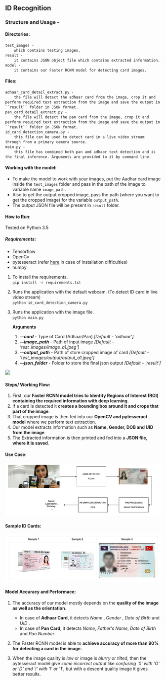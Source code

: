 ## ID Recognition

### Structure and Usage - 

#### Directories:
	test_images -
		which contains testing images.
	result - 
		it contains JSON object file which contains extracted information.
	model - 
		it contains our Faster RCNN model for detecting card images.
	
#### Files:
	adhaar_card_detail_extract.py - 
		the file will detect the adhaar card from the image, crop it and perform required text extraction from the image and save the output in ``result`` folder in JSON format.
	pan_card_detail_extract.py - 
		the file will detect the pan card from the image, crop it and perform required text extraction from the image and save the output in ``result`` folder in JSON format.
	id_card_detection_camera.py - 
		this file can be used to detect card in a live video stream through from a primary camera source.
	main.py - 
	    this file has combined both pan and adhaar text detection and is the final inference. Arguments are provided to it by command line.
	
#### Working with the model:
* To make the model to work with your images, put the Aadhar card image inside the ``test_images`` folder and pass in the path of the image to variable name ``image_path``.
* Also to get the output cropped image, pass the path (where you want to get the cropped image) for the variable ``output_path``. 
* The output JSON file will be present in ``result`` folder.

#### How to Run:
Tested on Python 3.5

##### Requirements:
* Tensorflow
* OpenCv
* pytesseract (refer [here](https://gitlab.iotiot.in/shunya/products/id-recognition/issues/14#note_16294) in case of installation difficulties)
* numpy 

1. To install the requirements.  
``pip install -r requirements.txt``
    
2. Runs the application with the default webcam. (To detect ID card in live video stream)  
``python id_card_detection_camera.py``

3. Runs the application with the image file.  
``python main.py ``

    **Arguments**
    
    1. **_--card_** - Type of Card (Adhaar/Pan) _[Default - 'adhaar']_ 
    2. **_--image_path_** - Path of input image _[Default - 'test_images/image_a1.jpeg']_
    3. **_--output_path_** - Path of store cropped image of card _[Default - 'test_images/output/output_a1.jpeg']_
    4. **_--json_folder_** - Folder to store the final json output _[Default - 'result']_ 
    
![](extras/arguments.png)
    
#### Steps/ Working Flow:
1. First, our **Faster RCNN model tries to Identity Regions of Interest (ROI) containing the required information with deep learning**.
2. If a card is detected it **creates a bounding box around it and crops that part of the image**.
3. That cropped image is then fed into our **OpenCV and pytesseract model** where we perform text extraction.
4. Our model extracts information such as **Name, Gender, DOB and UID from the image**.
5. The Extracted information is then printed and fed into a **JSON file, where it is saved**.

#### Use Case:
![](extras/use_case.png)

#### Sample ID Cards:
![](extras/sample.png)

#### Model Accuracy and Performace:
1. The accuracy of our model mostly depends on the **quality of the image as well as the orientation**. 
    - In case of **Adhaar Card**, it detects _Name_ , _Gender_ , _Date of Birth_ and _UID_ . 
    - In case of **Pan Card**, it detects _Name_, _Father's Name_, _Date of Birth_ and _Pan Number_.
    
2. The Faster RCNN model is able to **achieve accuracy of more than 90% for detecting a card in the image.**
3. When the image quality is _low_ or image is _blurry or tilted_, then the pytesseract model give _some incorrect output_ like _confusing '0' with 'O' or 'D' and 'i' with 'l' or '1'_, but with a descent quality image it gives better results. 
